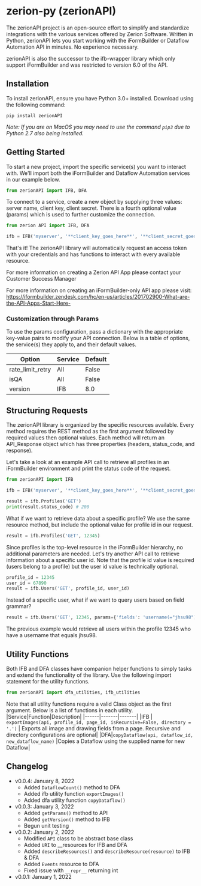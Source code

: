 # zerion-py (zerionAPI)

The zerionAPI project is an open-source effort to simplify and standardize integrations with the various services offered by Zerion Software. Written in Python, zerionAPI lets you start working with the iFormBuilder or Dataflow Automation API in minutes. No experience necessary.

zerionAPI is also the successor to the ifb-wrapper library which only support iFormBuilder and was restricted to version 6.0 of the API.

## Installation
To install zerionAPI, ensure you have Python 3.0+ installed. Download using the following command:
```
pip install zerionAPI
```
*Note: If you are on MacOS you may need to use the command `pip3` due to Python 2.7 also being installed.*

## Getting Started
To start a new project, import the specific service(s) you want to interact with. We'll import both the iFormBuilder and Dataflow Automation services in our example below.
```python
from zerionAPI import IFB, DFA
```
To connect to a service, create a new object by supplying three values: server name, client key, client secret. There is a fourth optional value (params) which is used to further customize the connection.
```python
from zerion API import IFB, DFA

ifb = IFB('myserver', '**client_key_goes_here**', '**client_secret_goes_here**')
```
That's it! The zerionAPI library will automatically request an access token with your credentials and has functions to interact with every available resource.

For more information on creating a Zerion API App please contact your Customer Success Manager

For more information on creating an iFormBuilder-only API app please visit: https://iformbuilder.zendesk.com/hc/en-us/articles/201702900-What-are-the-API-Apps-Start-Here-
### Customization through Params
To use the params configuration, pass a dictionary with the appropriate key-value pairs to modify your API connection. Below is a table of options, the service(s) they apply to, and their default values.

|Option|Service|Default|
|------|-------|-------|
|rate_limit_retry | All | False|
|isQA|All|False|
|version|IFB|8.0|

## Structuring Requests
The zerionAPI library is organized by the specific resources available. Every method requires the REST method as the first argument followed by required values then optional values. Each method will return an API_Response object which has three properties (headers, status_code, and response).

Let's take a look at an example API call to retrieve all profiles in an iFormBuilder environment and print the status code of the request.
```python
from zerionAPI import IFB

ifb = IFB('myserver', '**client_key_goes_here**', '**client_secret_goes_here**')

result = ifb.Profiles('GET')
print(result.status_code) # 200
```
What if we want to retrieve data about a specific profile? We use the same resource method, but include the optional value for profile id in our request.
```python
result = ifb.Profiles('GET', 12345)
```
Since profiles is the top-level resource in the iFormBuilder hierarchy, no additional parameters are needed. Let's try another API call to retrieve information about a specific user id. Note that the profile id value is required (users belong to a profile) but the user id value is technically optional.
```python
profile_id = 12345
user_id = 67890
result = ifb.Users('GET', profile_id, user_id)
```
Instead of a specific user, what if we want to query users based on field grammar?
```python
result = ifb.Users('GET', 12345, params={'fields': 'username(="jhsu98")'})
```
The previous example would retrieve all users within the profile 12345 who have a username that equals jhsu98.

## Utility Functions
Both IFB and DFA classes have companion helper functions to simply tasks and extend the functionality of the library. Use the following import statement for the utility functions.
```python
from zerionAPI import dfa_utilities, ifb_utilities
```
Note that all utility functions require a valid Class object as the first argument. Below is a list of functions in each utility.
|Service|Function|Description|
|------|-------|-------|
|IFB | `exportImages(api, profile_id, page_id, isRecursive=False, directory = '.')` | Exports all image and drawing fields from a page. Recursive and directory configurations are optional|
|DFA|`copyDataflow(api, dataflow_id, new_dataflow_name)` |Copies a Dataflow using the supplied name for new Dataflow|

## Changelog
- v0.0.4: January 8, 2022
  - Added `DataflowCount()` method to DFA
  - Added ifb utility function `exportImages()`
  - Added dfa utility function `copyDataflow()`
- v0.0.3: January 3, 2022
  - Added `getParams()` method to API
  - Added `getVersion()` method to IFB
  - Begun unit testing
- v0.0.2: January 2, 2022
  - Modified `API` class to be abstract base class
  - Added `URI` to __resources for IFB and DFA
  - Added `describeResources()` and `describeResource(resource)` to IFB & DFA
  - Added `Events` resource to DFA
  - Fixed issue with `__repr__` returning int
- v0.0.1: January 1, 2022